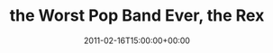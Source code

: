 ---
templateKey: event
guid: 0895c230-6eab-11ea-99c5-002590d1d1b0
date: 2011-02-16T15:00:00+00:00
eventTime: '6:30-8:30pm'
title: the Worst Pop Band Ever, the Rex
artist: the Worst Pop Band Ever
city: Toronto
venue: the Rex
group: The Worst Pop Band Ever
---